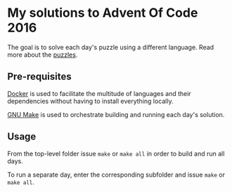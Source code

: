 # My solutions to Advent Of Code 2016
The goal is to solve each day's puzzle using a different language.
Read more about the [puzzles](http://adventofcode.com/2016/).

## Pre-requisites
[Docker](https://www.docker.com) is used to facilitate the
multitude of languages and their dependencies without having to
install everything locally.

[GNU Make](https://www.gnu.org/software/make) is used to orchestrate
building and running each day's solution.

## Usage
From the top-level folder issue `make` or `make all` in order to build and run
all days.

To run a separate day, enter the corresponding subfolder and issue `make`
or `make all`.
